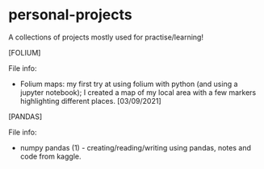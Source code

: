 # personal-projects
A collections of projects mostly used for practise/learning! 

[FOLIUM]

File info:
- Folium maps: my first try at using folium with python (and using a jupyter notebook); I created a map of my local area with a few markers highlighting different places. [03/09/2021]


[PANDAS]

File info:
- numpy pandas (1) - creating/reading/writing using pandas, notes and code from kaggle.
